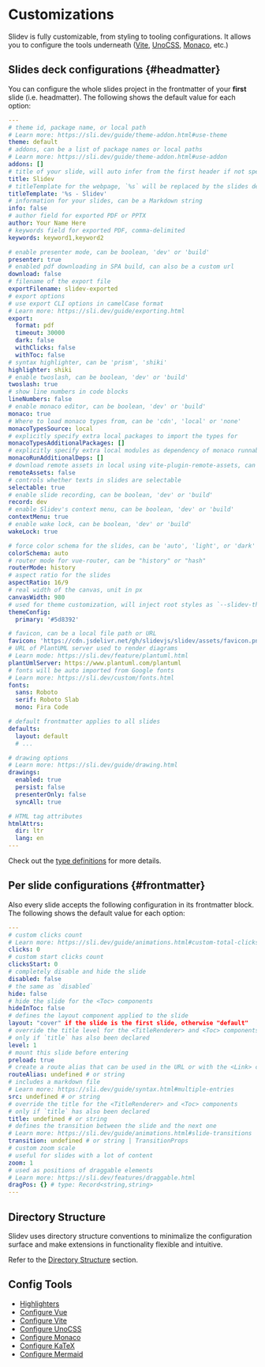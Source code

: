 # Customizations

Slidev is fully customizable, from styling to tooling configurations. It allows you to configure the tools underneath ([Vite](/custom/config-vite), [UnoCSS](/custom/config-unocss), [Monaco](/custom/config-monaco), etc.)

## Slides deck configurations {#headmatter}

You can configure the whole slides project in the frontmatter of your **first** slide (i.e. headmatter). The following shows the default value for each option:

```yaml
---
# theme id, package name, or local path
# Learn more: https://sli.dev/guide/theme-addon.html#use-theme
theme: default
# addons, can be a list of package names or local paths
# Learn more: https://sli.dev/guide/theme-addon.html#use-addon
addons: []
# title of your slide, will auto infer from the first header if not specified
title: Slidev
# titleTemplate for the webpage, `%s` will be replaced by the slides deck's title
titleTemplate: '%s - Slidev'
# information for your slides, can be a Markdown string
info: false
# author field for exported PDF or PPTX
author: Your Name Here
# keywords field for exported PDF, comma-delimited
keywords: keyword1,keyword2

# enable presenter mode, can be boolean, 'dev' or 'build'
presenter: true
# enabled pdf downloading in SPA build, can also be a custom url
download: false
# filename of the export file
exportFilename: slidev-exported
# export options
# use export CLI options in camelCase format
# Learn more: https://sli.dev/guide/exporting.html
export:
  format: pdf
  timeout: 30000
  dark: false
  withClicks: false
  withToc: false
# syntax highlighter, can be 'prism', 'shiki'
highlighter: shiki
# enable twoslash, can be boolean, 'dev' or 'build'
twoslash: true
# show line numbers in code blocks
lineNumbers: false
# enable monaco editor, can be boolean, 'dev' or 'build'
monaco: true
# Where to load monaco types from, can be 'cdn', 'local' or 'none'
monacoTypesSource: local
# explicitly specify extra local packages to import the types for
monacoTypesAdditionalPackages: []
# explicitly specify extra local modules as dependency of monaco runnable
monacoRunAdditionalDeps: []
# download remote assets in local using vite-plugin-remote-assets, can be boolean, 'dev' or 'build'
remoteAssets: false
# controls whether texts in slides are selectable
selectable: true
# enable slide recording, can be boolean, 'dev' or 'build'
record: dev
# enable Slidev's context menu, can be boolean, 'dev' or 'build'
contextMenu: true
# enable wake lock, can be boolean, 'dev' or 'build'
wakeLock: true

# force color schema for the slides, can be 'auto', 'light', or 'dark'
colorSchema: auto
# router mode for vue-router, can be "history" or "hash"
routerMode: history
# aspect ratio for the slides
aspectRatio: 16/9
# real width of the canvas, unit in px
canvasWidth: 980
# used for theme customization, will inject root styles as `--slidev-theme-x` for attribute `x`
themeConfig:
  primary: '#5d8392'

# favicon, can be a local file path or URL
favicon: 'https://cdn.jsdelivr.net/gh/slidevjs/slidev/assets/favicon.png'
# URL of PlantUML server used to render diagrams
# Learn mode: https://sli.dev/feature/plantuml.html
plantUmlServer: https://www.plantuml.com/plantuml
# fonts will be auto imported from Google fonts
# Learn more: https://sli.dev/custom/fonts.html
fonts:
  sans: Roboto
  serif: Roboto Slab
  mono: Fira Code

# default frontmatter applies to all slides
defaults:
  layout: default
  # ...

# drawing options
# Learn more: https://sli.dev/guide/drawing.html
drawings:
  enabled: true
  persist: false
  presenterOnly: false
  syncAll: true

# HTML tag attributes
htmlAttrs:
  dir: ltr
  lang: en
---
```

Check out the [type definitions](https://github.com/slidevjs/slidev/blob/main/packages/types/src/config.ts) for more details.

## Per slide configurations {#frontmatter}

Also every slide accepts the following configuration in its frontmatter block. The following shows the default value for each option:

```yaml
---
# custom clicks count
# Learn more: https://sli.dev/guide/animations.html#custom-total-clicks-count
clicks: 0
# custom start clicks count
clicksStart: 0
# completely disable and hide the slide
disabled: false
# the same as `disabled`
hide: false
# hide the slide for the <Toc> components
hideInToc: false
# defines the layout component applied to the slide
layout: "cover" if the slide is the first slide, otherwise "default"
# override the title level for the <TitleRenderer> and <Toc> components
# only if `title` has also been declared
level: 1
# mount this slide before entering
preload: true
# create a route alias that can be used in the URL or with the <Link> component
routeAlias: undefined # or string
# includes a markdown file
# Learn more: https://sli.dev/guide/syntax.html#multiple-entries
src: undefined # or string
# override the title for the <TitleRenderer> and <Toc> components
# only if `title` has also been declared
title: undefined # or string
# defines the transition between the slide and the next one
# Learn more: https://sli.dev/guide/animations.html#slide-transitions
transition: undefined # or string | TransitionProps
# custom zoom scale
# useful for slides with a lot of content
zoom: 1
# used as positions of draggable elements
# Learn more: https://sli.dev/features/draggable.html
dragPos: {} # type: Record<string,string>
---
```

## Directory Structure

Slidev uses directory structure conventions to minimalize the configuration surface and make extensions in functionality flexible and intuitive.

Refer to the [Directory Structure](/custom/directory-structure) section.

## Config Tools

- [Highlighters](/custom/highlighters)
- [Configure Vue](/custom/config-vue)
- [Configure Vite](/custom/config-vite)
- [Configure UnoCSS](/custom/config-unocss)
- [Configure Monaco](/custom/config-monaco)
- [Configure KaTeX](/custom/config-katex)
- [Configure Mermaid](/custom/config-mermaid)
